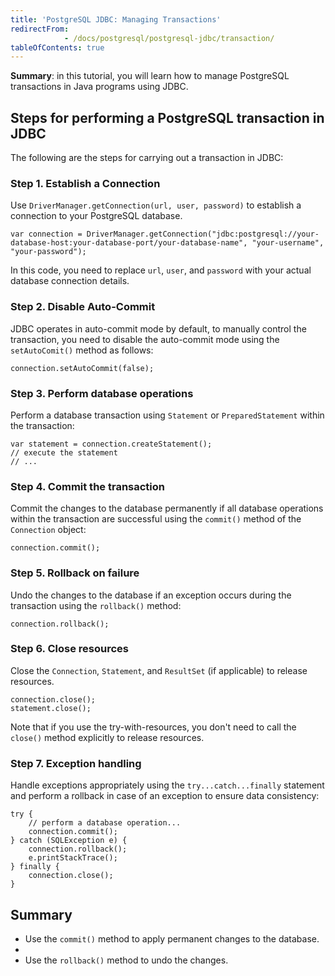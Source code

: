 ```yaml
---
title: 'PostgreSQL JDBC: Managing Transactions'
redirectFrom: 
            - /docs/postgresql/postgresql-jdbc/transaction/
tableOfContents: true
---
```



**Summary**: in this tutorial, you will learn how to manage PostgreSQL transactions in Java programs using JDBC.





## Steps for performing a PostgreSQL transaction in JDBC





The following are the steps for carrying out a transaction in JDBC:





### Step 1. Establish a Connection





Use `DriverManager.getConnection(url, user, password)` to establish a connection to your PostgreSQL database.





```
var connection = DriverManager.getConnection("jdbc:postgresql://your-database-host:your-database-port/your-database-name", "your-username", "your-password");
```





In this code, you need to replace `url`, `user`, and `password` with your actual database connection details.





### Step 2. Disable Auto-Commit





JDBC operates in auto-commit mode by default, to manually control the transaction, you need to disable the auto-commit mode using the `setAutoComit()` method as follows:





```
connection.setAutoCommit(false);
```





### Step 3. Perform database operations





Perform a database transaction using `Statement` or `PreparedStatement` within the transaction:





```
var statement = connection.createStatement();
// execute the statement
// ...
```





### Step 4. Commit the transaction





Commit the changes to the database permanently if all database operations within the transaction are successful using the `commit()` method of the `Connection` object:





```
connection.commit();
```





### Step 5. Rollback on failure





Undo the changes to the database if an exception occurs during the transaction using the `rollback()` method:





```
connection.rollback();
```





### Step 6. Close resources





Close the `Connection`, `Statement`, and `ResultSet` (if applicable) to release resources.





```
connection.close();
statement.close();
```





Note that if you use the try-with-resources, you don't need to call the `close()` method explicitly to release resources.





### Step 7. Exception handling





Handle exceptions appropriately using the `try...catch...finally` statement and perform a rollback in case of an exception to ensure data consistency:





```
try {
    // perform a database operation...
    connection.commit();
} catch (SQLException e) {
    connection.rollback();
    e.printStackTrace();
} finally {
    connection.close();
}
```





## Summary





- Use the `commit()` method to apply permanent changes to the database.
-
- Use the `rollback()` method to undo the changes.


